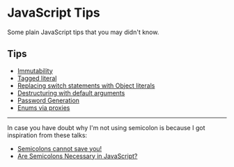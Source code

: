 # JavaScript Tips

Some plain JavaScript tips that you may didn't know.

## Tips

- [Immutability](immutability)
- [Tagged literal](tagged-literal)
- [Replacing switch statements with Object literals](object-literal-as-switch)
- [Destructuring with default arguments](destructuring-with-default-arguments)
- [Password Generation](password-generation)
- [Enums via proxies](enum-with-proxy)

---
In case you have doubt why I'm not using semicolon is because I got inspiration from these talks:

- [Semicolons cannot save you!](https://www.youtube.com/watch?v=Qlr-FGbhKaI)
- [Are Semicolons Necessary in JavaScript?](https://www.youtube.com/watch?v=gsfbh17Ax9I)
